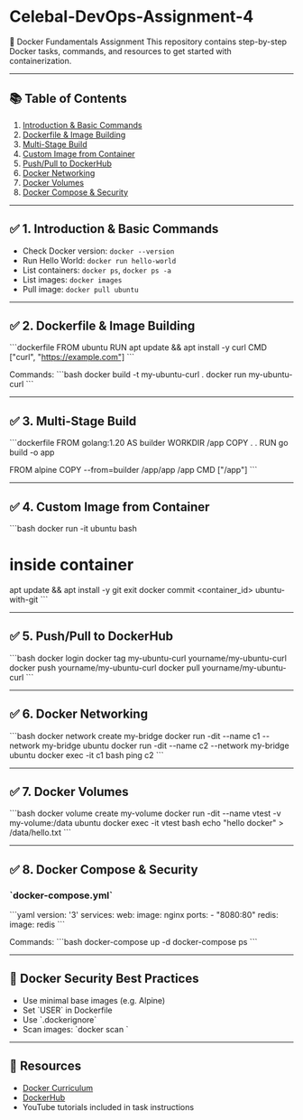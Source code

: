# Celebal-DevOps-Assignment-4
🐳 Docker Fundamentals Assignment
This repository contains step-by-step Docker tasks, commands, and resources to get started with containerization.

---

## 📚 Table of Contents

1. [Introduction & Basic Commands](#1-introduction--basic-commands)
2. [Dockerfile & Image Building](#2-dockerfile--image-building)
3. [Multi-Stage Build](#3-multi-stage-build)
4. [Custom Image from Container](#4-custom-image-from-container)
5. [Push/Pull to DockerHub](#5-pushpull-to-dockerhub)
6. [Docker Networking](#6-docker-networking)
7. [Docker Volumes](#7-docker-volumes)
8. [Docker Compose & Security](#8-docker-compose--security)

---

## ✅ 1. Introduction & Basic Commands

- Check Docker version: `docker --version`
- Run Hello World: `docker run hello-world`
- List containers: `docker ps`, `docker ps -a`
- List images: `docker images`
- Pull image: `docker pull ubuntu`

---

## ✅ 2. Dockerfile & Image Building

\`\`\`dockerfile
FROM ubuntu
RUN apt update && apt install -y curl
CMD ["curl", "https://example.com"]
\`\`\`

Commands:
\`\`\`bash
docker build -t my-ubuntu-curl .
docker run my-ubuntu-curl
\`\`\`

---

## ✅ 3. Multi-Stage Build

\`\`\`dockerfile
FROM golang:1.20 AS builder
WORKDIR /app
COPY . .
RUN go build -o app

FROM alpine
COPY --from=builder /app/app /app
CMD ["/app"]
\`\`\`

---

## ✅ 4. Custom Image from Container

\`\`\`bash
docker run -it ubuntu bash
# inside container
apt update && apt install -y git
exit
docker commit <container_id> ubuntu-with-git
\`\`\`

---

## ✅ 5. Push/Pull to DockerHub

\`\`\`bash
docker login
docker tag my-ubuntu-curl yourname/my-ubuntu-curl
docker push yourname/my-ubuntu-curl
docker pull yourname/my-ubuntu-curl
\`\`\`

---

## ✅ 6. Docker Networking

\`\`\`bash
docker network create my-bridge
docker run -dit --name c1 --network my-bridge ubuntu
docker run -dit --name c2 --network my-bridge ubuntu
docker exec -it c1 bash
ping c2
\`\`\`

---

## ✅ 7. Docker Volumes

\`\`\`bash
docker volume create my-volume
docker run -dit --name vtest -v my-volume:/data ubuntu
docker exec -it vtest bash
echo "hello docker" > /data/hello.txt
\`\`\`

---

## ✅ 8. Docker Compose & Security

### \`docker-compose.yml\`

\`\`\`yaml
version: '3'
services:
  web:
    image: nginx
    ports:
      - "8080:80"
  redis:
    image: redis
\`\`\`

Commands:
\`\`\`bash
docker-compose up -d
docker-compose ps
\`\`\`

---

## 🔐 Docker Security Best Practices

- Use minimal base images (e.g. Alpine)
- Set \`USER\` in Dockerfile
- Use \`.dockerignore\`
- Scan images: \`docker scan <image>\`

---

## 📘 Resources

- [Docker Curriculum](https://docker-curriculum.com/)
- [DockerHub](https://hub.docker.com/)
- YouTube tutorials included in task instructions
